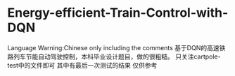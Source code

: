 # Energy-efficient-Train-Control-with-DQN
Language Warning:Chinese only including the comments
基于DQN的高速铁路列车节能自动驾驶控制，本科毕业设计题目，做的很粗糙。
只关注cartpole-test中的文件即可 其中有最后一次测试的结果 仅供参考
